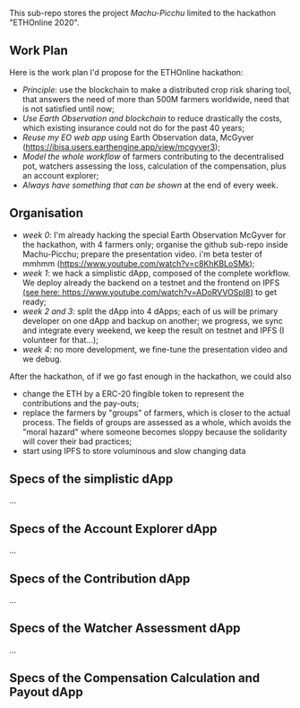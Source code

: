This sub-repo stores the project _Machu-Picchu_ limited to the hackathon "ETHOnline 2020".
## Work Plan
Here is the work plan I'd propose for the ETHOnline hackathon:
* _Principle_: use the blockchain to make a distributed crop risk sharing tool, that answers the need of more than 500M farmers worldwide, need that is not satisfied until now;
* _Use Earth Observation and blockchain_ to reduce drastically the costs, which existing insurance could not do for the past 40 years;
* _Reuse my EO web app_ using Earth Observation data, McGyver (https://ibisa.users.earthengine.app/view/mcgyver3);
* _Model the whole workflow_ of farmers contributing to the decentralised pot, watchers assessing the loss, calculation of the compensation, plus an account explorer;
* _Always have something that can be shown_ at the end of every week.

## Organisation
* _week 0_: I'm already hacking the special Earth Observation McGyver for the hackathon, with 4 farmers only; organise the github sub-repo inside Machu-Picchu; prepare the presentation video. i'm beta tester of mmhmm (https://www.youtube.com/watch?v=c8KhKBLoSMk);
* _week 1_: we hack a simplistic dApp, composed of the complete workflow. We deploy already the backend on a testnet and the frontend on IPFS [(see here: https://www.youtube.com/watch?v=ADoRVVOSpI8)](https://www.youtube.com/watch?v=ADoRVVOSpI8) to get ready;
* _week 2 and 3_: split the dApp into 4 dApps; each of us will be primary developer on one dApp and backup on another; we progress, we sync and integrate every weekend, we keep the result on testnet and IPFS (I volunteer for that...);
* _week 4_: no more development, we fine-tune the presentation video and we debug.

After the hackathon, of if we go fast enough in the hackathon, we could also
* change the ETH by a ERC-20 fingible token to represent the contributions and the pay-outs;
* replace the farmers by "groups" of farmers, which is closer to the actual process. The fields of groups are assessed as a whole, which avoids the "moral hazard" where someone becomes sloppy because the solidarity will cover their bad practices;
* start using IPFS to store voluminous and slow changing data

## Specs of the simplistic dApp
...

## Specs of the Account Explorer dApp
...

## Specs of the Contribution dApp
...

## Specs of the Watcher Assessment dApp
...

## Specs of the Compensation Calculation and Payout dApp

